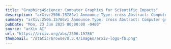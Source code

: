```yaml
---
title: "Graphics4Science: Computer Graphics for Scientific Impacts"
description: "arXiv:2506.15786v1 Announce Type: cross Abstract: Computer graphics, often associated with films, games, and visual effects, has long been a powerful tool for addressing scientific challenges--from its origins in 3D visualization for medical imaging to its role in modern computational modeling and simulation. This course explores the deep and evolving relationship between computer graphics and science, highlighting past achievements, ongoing contributions, and open questions that remain. We show how core methods, such as geometric reasoning and physical modeling, provide inductive biases that help address challenges in both fields, especially in data-scarce settings. To that end, we aim to reframe graphics as a modeling language for science by bridging vocabulary gaps between the two communities. Designed for both newcomers and experts, Graphics4Science invites the graphics community to engage with science, tackle high-impact problems where graphics expertise can make a difference, and contribute to the future of scientific discovery. Additional details are available on the course website: https://graphics4science.github.io"
summary: "arXiv:2506.15786v1 Announce Type: cross Abstract: Computer graphics, often associated with films, games, and visual effects, has long been a powerful tool for addressing scientific challenges--from its origins in 3D visualization for medical imaging to its role in modern computational modeling and simulation. This course explores the deep and evolving relationship between computer graphics and science, highlighting past achievements, ongoing contributions, and open questions that remain. We show how core methods, such as geometric reasoning and physical modeling, provide inductive biases that help address challenges in both fields, especially in data-scarce settings. To that end, we aim to reframe graphics as a modeling language for science by bridging vocabulary gaps between the two communities. Designed for both newcomers and experts, Graphics4Science invites the graphics community to engage with science, tackle high-impact problems where graphics expertise can make a difference, and contribute to the future of scientific discovery. Additional details are available on the course website: https://graphics4science.github.io"
pubDate: "Mon, 23 Jun 2025 00:00:00 -0400"
source: "arXiv AI"
url: "https://arxiv.org/abs/2506.15786"
thumbnail: "/static/browse/0.3.4/images/arxiv-logo-fb.png"
---
```


